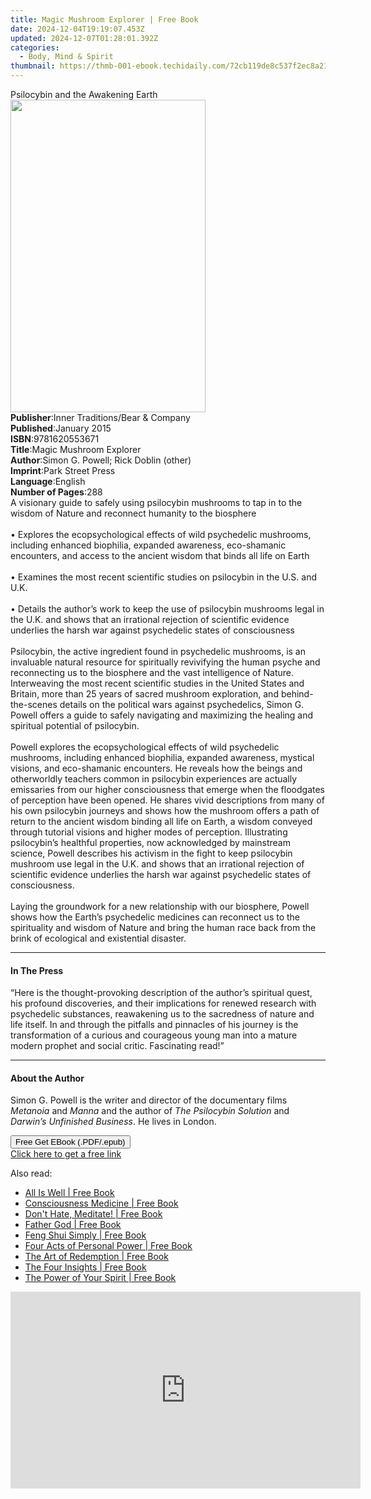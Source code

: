 ```yaml
---
title: Magic Mushroom Explorer | Free Book
date: 2024-12-04T19:19:07.453Z
updated: 2024-12-07T01:28:01.392Z
categories:
  - Body, Mind & Spirit
thumbnail: https://thmb-001-ebook.techidaily.com/72cb119de8c537f2ec8a21dfbfed665b8fc42c93a2a0b31f6cb6072cba74a212.jpg
---
```

<main id="book-container">
  <div class="flex flex-col">
    <div class="book-brief flex-1 py-6 px-4 sm:p-6 md:py-10 md:px-8">
      <!-- brief-->
      <div class="book-brief-main">Psilocybin and the Awakening Earth</div>
    </div>
    <div
      class="book-meta-info flex-1 grid gap-4 col-start-1 col-end-3 row-start-1 sm:mb-6 sm:grid-cols-4 lg:gap-6 lg:col-start-2 lg:row-end-6 lg:row-span-6 lg:mb-0"
    >
      <div
        class="book-meta-info-left place-content-center mt-4 p-4 text-sm leading-6 col-start-2 col-span-2 dark:text-slate-400"
      >
        <img
          class="w-full h-500 object-cover rounded-lg sm:h-255 sm:col-span-2 lg:col-span-full"
          src="https://img-001-ebook.techidaily.com/eb1bb027af1f16d62498ad9a3bb6ba0922dae7546c36c5beff4d93eb0612d4de.jpg"
          alt=""
          width="312"
          height="500"
        />
      </div>
      <div
        class="book-meta-info-right mt-2 col-start-1 row-start-2 col-span-3 self-center"
      >
        <!-- meta data  -->
        <div class="flex flex-col px-4 md:px-8">
          <div class="flex-1">
            <strong>Publisher</strong>:<span class="px-2"
              >Inner Traditions/Bear &amp; Company</span
            >
          </div>
          <div class="flex-1">
            <strong>Published</strong>:<span class="px-2">January 2015</span>
          </div>
          <div class="flex-1">
            <strong>ISBN</strong>:<span class="px-2">9781620553671</span>
          </div>
          <div class="flex-1">
            <strong>Title</strong>:<span class="px-2"
              >Magic Mushroom Explorer</span
            >
          </div>
          <div class="flex-1">
            <strong>Author</strong>:<span class="px-2"
              >Simon G. Powell; Rick Doblin (other)</span
            >
          </div>
          <div class="flex-1">
            <strong>Imprint</strong>:<span class="px-2">Park Street Press</span>
          </div>
          <div class="flex-1">
            <strong>Language</strong>:<span class="px-2">English</span>
          </div>
          <div class="flex-1">
            <strong>Number of Pages</strong>:<span class="px-2">288</span>
          </div>
        </div>
      </div>
    </div>
    <div class="book-description flex-1 py-6 px-4 sm:p-6 md:py-10 md:px-8">
      <div class="book-description-main">
        <div accordion-content="" id="description">
          A visionary guide to safely using psilocybin mushrooms to tap in to
          the wisdom of Nature and reconnect humanity to the biosphere <br />
          <br />• Explores the ecopsychological effects of wild psychedelic
          mushrooms, including enhanced biophilia, expanded awareness,
          eco-shamanic encounters, and access to the ancient wisdom that binds
          all life on Earth <br />
          <br />• Examines the most recent scientific studies on psilocybin in
          the U.S. and U.K. <br />
          <br />• Details the author’s work to keep the use of psilocybin
          mushrooms legal in the U.K. and shows that an irrational rejection of
          scientific evidence underlies the harsh war against psychedelic states
          of consciousness <br />
          <br />Psilocybin, the active ingredient found in psychedelic
          mushrooms, is an invaluable natural resource for spiritually
          revivifying the human psyche and reconnecting us to the biosphere and
          the vast intelligence of Nature. Interweaving the most recent
          scientific studies in the United States and Britain, more than 25
          years of sacred mushroom exploration, and behind-the-scenes details on
          the political wars against psychedelics, Simon G. Powell offers a
          guide to safely navigating and maximizing the healing and spiritual
          potential of psilocybin. <br />
          <br />Powell explores the ecopsychological effects of wild psychedelic
          mushrooms, including enhanced biophilia, expanded awareness, mystical
          visions, and eco-shamanic encounters. He reveals how the beings and
          otherworldly teachers common in psilocybin experiences are actually
          emissaries from our higher consciousness that emerge when the
          floodgates of perception have been opened. He shares vivid
          descriptions from many of his own psilocybin journeys and shows how
          the mushroom offers a path of return to the ancient wisdom binding all
          life on Earth, a wisdom conveyed through tutorial visions and higher
          modes of perception. Illustrating psilocybin’s healthful properties,
          now acknowledged by mainstream science, Powell describes his activism
          in the fight to keep psilocybin mushroom use legal in the U.K. and
          shows that an irrational rejection of scientific evidence underlies
          the harsh war against psychedelic states of consciousness. <br />
          <br />Laying the groundwork for a new relationship with our biosphere,
          Powell shows how the Earth’s psychedelic medicines can reconnect us to
          the spirituality and wisdom of Nature and bring the human race back
          from the brink of ecological and existential disaster.
        </div>
        <div class="accordion-fader"></div>
      </div>
    </div>
    <div class="book-excerpts flex-1 py-6 px-4 sm:p-6 md:py-10 md:px-8">
      <!-- excerpts-->
      <div class="book-excerpts-main">
        <hr />
        <h4 class="placeholder placeholder-heading">
          <span>In The Press</span>
        </h4>
        <p>
          “Here is the thought-provoking description of the author’s spiritual
          quest, his profound discoveries, and their implications for renewed
          research with psychedelic substances, reawakening us to the sacredness
          of nature and life itself. In and through the pitfalls and pinnacles
          of his journey is the transformation of a curious and courageous young
          man into a mature modern prophet and social critic. Fascinating read!”
        </p>
      </div>
    </div>
    <div class="book-about-author flex-1 py-6 px-4 sm:p-6 md:py-10 md:px-8">
      <!-- about author-->
      <div class="book-main-author-main">
        <hr />
        <h4 class="placeholder placeholder-heading">
          <span>About the Author</span>
        </h4>
        <p>
          Simon G. Powell is the writer and director of the documentary films
          <i>Metanoia</i> and <i>Manna</i> and the author of
          <i>The Psilocybin Solution</i> and
          <i>Darwin’s Unfinished Business</i>. He lives in London.
        </p>
      </div>
    </div>
    <div class="book-free-get flex-1 py-6 px-4 sm:p-6 md:py-10 md:px-8">
      <button
        id="btn-free-get"
        class="bg-blue-500 hover:bg-blue-700 text-white font-bold py-2 px-4 rounded"
      >
        Free Get EBook (.PDF/.epub)
      </button>
      <div id="countdown-display" class="px-2 text-lg mt-2"></div>
      <a
        id="free-link"
        class="hidden bg-blue-500 hover:bg-blue-700 text-white font-bold py-2 px-4 rounded"
        href="https://www.ebooks.com/en-us/book/95783090/magic-mushroom-explorer/simon-g-powell/"
        target="_blank"
        >Click here to get a free link</a
      >
    </div>
    <script>
      let countdownTime = 0;
      let countdownInterval = null;
      document
        .getElementById('btn-free-get')
        .addEventListener('click', startCountdown);
      function startCountdown() {
        countdownTime = new Date().getTime() + 60000 * 3;
        countdownInterval = setInterval(updateCountdown, 1000);
        document.getElementById('btn-free-get').disabled = true;
        document
          .getElementById('btn-free-get')
          .classList.add('bg-gray-500', 'cursor-not-allowed');
      }
      function updateCountdown() {
        let currentTime = new Date().getTime();
        let timeLeft = countdownTime - currentTime;
        let secondsLeft = Math.floor(timeLeft / 1000);
        document.getElementById('countdown-display').innerHTML =
          `Remaining time: ${secondsLeft} seconds.`;
        if (secondsLeft <= 0) {
          clearInterval(countdownInterval);
          document.getElementById('btn-free-get').classList.add('hidden');
          document.getElementById('free-link').classList.remove('hidden');
          document.getElementById('countdown-display').innerHTML = '';
        }
      }
    </script>
  </div>
</main>

<ins class="adsbygoogle"
      style="display:block"
      data-ad-client="ca-pub-7571918770474297"
      data-ad-slot="8358498916"
      data-ad-format="auto"
      data-full-width-responsive="true"></ins>
    

<span class="atpl-alsoreadstyle">Also read:</span>
<div><ul>
<li><a href="https://novels-ebooks.techidaily.com/138545012-9781401935054-all-is-well/"><u>All Is Well | Free Book</u></a></li>
<li><a href="https://novels-ebooks.techidaily.com/138545043-9781623173500-consciousness-medicine/"><u>Consciousness Medicine | Free Book</u></a></li>
<li><a href="https://novels-ebooks.techidaily.com/138545085-9780399582561-dont-hate-meditate/"><u>Don't Hate, Meditate! | Free Book</u></a></li>
<li><a href="https://novels-ebooks.techidaily.com/138545019-9781401919467-father-god/"><u>Father God | Free Book</u></a></li>
<li><a href="https://novels-ebooks.techidaily.com/138545016-9781401939793-feng-shui-simply/"><u>Feng Shui Simply | Free Book</u></a></li>
<li><a href="https://novels-ebooks.techidaily.com/138545037-9781401929886-four-acts-of-personal-power/"><u>Four Acts of Personal Power | Free Book</u></a></li>
<li><a href="https://novels-ebooks.techidaily.com/138545033-9781401920517-the-art-of-redemption/"><u>The Art of Redemption | Free Book</u></a></li>
<li><a href="https://novels-ebooks.techidaily.com/138545032-9781401920944-the-four-insights/"><u>The Four Insights | Free Book</u></a></li>
<li><a href="https://novels-ebooks.techidaily.com/138545025-9781401930974-the-power-of-your-spirit/"><u>The Power of Your Spirit | Free Book</u></a></li>
</ul></div>

<!-- affiliate ads begin -->
<iframe width="560" height="315" src="https://www.youtube.com/embed/ASUEYpqSP5E?si=0KOZxrTVexTuUkRn" title="YouTube video player" frameborder="0" allow="accelerometer; autoplay; clipboard-write; encrypted-media; gyroscope; picture-in-picture; web-share" referrerpolicy="strict-origin-when-cross-origin" allowfullscreen></iframe>
<!-- affiliate ads end -->

